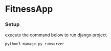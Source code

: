 # FitnessApp

### Setup

execute the command below to run django project

```
python3 manage.py runserver
```
